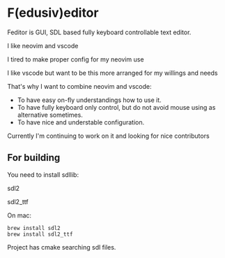 # F(edusiv)editor

Feditor is GUI, SDL based fully keyboard controllable text editor.

I like neovim and vscode

I tired to make proper config for my neovim use

I like vscode but want to be this more arranged for my willings and needs

That's why I want to combine neovim and vscode:
* To have easy on-fly understandings how to use it.
* To have fully keyboard only control, but do not avoid mouse using as alternative sometimes.
* To have nice and understable configuration.

Currently I'm continuing to work on it and looking for nice contributors

## For building
You need to install sdllib:

sdl2

sdl2_ttf

On mac:
```
brew install sdl2
brew install sdl2_ttf
```
Project has cmake searching sdl files.